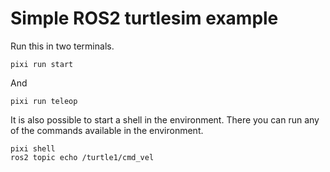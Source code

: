 # Simple ROS2 turtlesim example

Run this in two terminals.
```shell
pixi run start
```
And
```shell
pixi run teleop
```

It is also possible to start a shell in the environment.
There you can run any of the commands available in the environment.
```shell
pixi shell
ros2 topic echo /turtle1/cmd_vel
```
